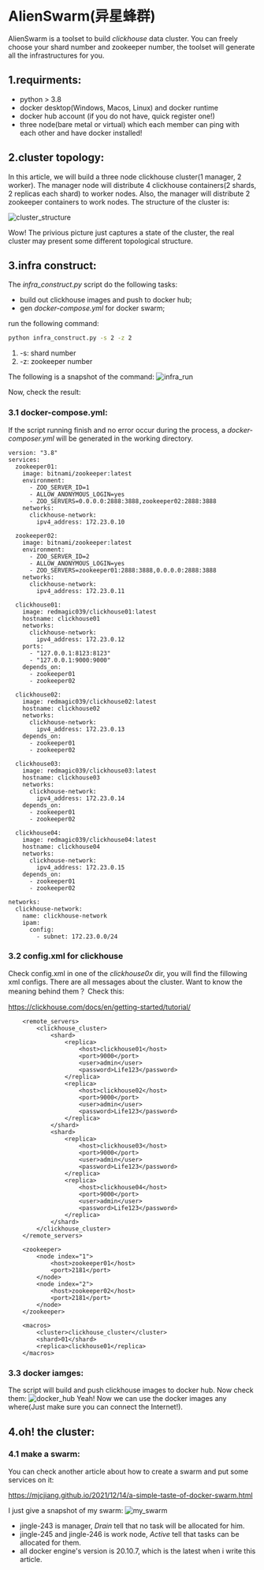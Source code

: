 # AlienSwarm(异星蜂群)
AlienSwarm is a toolset to build *clickhouse* data cluster. You can freely choose your shard number 
and zookeeper number, the toolset will generate all the infrastructures for you.

## 1.requirments:
* python > 3.8
* docker desktop(Windows, Macos, Linux) and docker runtime
* docker hub account (if you do not have, quick register one!)
* three node(bare metal or virtual) which each member can ping with each other and have docker installed!

## 2.cluster topology:
In this article, we will build a three node clickhouse cluster(1 manager, 2 worker). The manager node will distribute
4 clickhouse containers(2 shards, 2 replicas each shard) to worker nodes. Also, the manager will distribute 2 zookeeper
containers to work nodes. The structure of the cluster is:

![cluster_structure](./pics/cluster_structure.png)

Wow! The privious picture just captures a state of the cluster, the real cluster may present some different topological structure.

## 3.infra construct:
The *infra_construct.py* script do the following tasks:
* build out clickhouse images and push to docker hub;
* gen *docker-compose.yml* for docker swarm;

run the following command:
```bash
python infra_construct.py -s 2 -z 2
```
1. -s: shard number
2. -z: zookeeper number

The following is a snapshot of the command: 
![infra_run](./pics/infra_run.png)

Now, check the result:
### 3.1 docker-compose.yml:
If the script running finish and no error occur during the process, a *docker-composer.yml* will be generated in 
the working directory. 
```
version: "3.8"
services:
  zookeeper01:
    image: bitnami/zookeeper:latest
    environment:
      - ZOO_SERVER_ID=1
      - ALLOW_ANONYMOUS_LOGIN=yes
      - ZOO_SERVERS=0.0.0.0:2888:3888,zookeeper02:2888:3888
    networks:
      clickhouse-network:
        ipv4_address: 172.23.0.10

  zookeeper02:
    image: bitnami/zookeeper:latest
    environment:
      - ZOO_SERVER_ID=2
      - ALLOW_ANONYMOUS_LOGIN=yes
      - ZOO_SERVERS=zookeeper01:2888:3888,0.0.0.0:2888:3888
    networks:
      clickhouse-network:
        ipv4_address: 172.23.0.11

  clickhouse01:
    image: redmagic039/clickhouse01:latest
    hostname: clickhouse01
    networks:
      clickhouse-network:
        ipv4_address: 172.23.0.12
    ports:
      - "127.0.0.1:8123:8123"
      - "127.0.0.1:9000:9000"
    depends_on:
      - zookeeper01
      - zookeeper02

  clickhouse02:
    image: redmagic039/clickhouse02:latest
    hostname: clickhouse02
    networks:
      clickhouse-network:
        ipv4_address: 172.23.0.13
    depends_on:
      - zookeeper01
      - zookeeper02

  clickhouse03:
    image: redmagic039/clickhouse03:latest
    hostname: clickhouse03
    networks:
      clickhouse-network:
        ipv4_address: 172.23.0.14
    depends_on:
      - zookeeper01
      - zookeeper02

  clickhouse04:
    image: redmagic039/clickhouse04:latest
    hostname: clickhouse04
    networks:
      clickhouse-network:
        ipv4_address: 172.23.0.15    
    depends_on:
      - zookeeper01
      - zookeeper02

networks:
  clickhouse-network:
    name: clickhouse-network
    ipam:
      config:
        - subnet: 172.23.0.0/24
```

### 3.2 config.xml for clickhouse
Check config.xml in one of the *clickhouse0x* dir, you will find the fillowing xml configs.
There are all messages about the cluster. Want to know the meaning behind them？ Check this:

https://clickhouse.com/docs/en/getting-started/tutorial/
```
    <remote_servers>
        <clickhouse_cluster>
            <shard>
                <replica>
                    <host>clickhouse01</host>
                    <port>9000</port>
                    <user>admin</user>
                    <password>Life123</password>
                </replica>
                <replica>
                    <host>clickhouse02</host>
                    <port>9000</port>
                    <user>admin</user>
                    <password>Life123</password>
                </replica>
            </shard>
            <shard>
                <replica>
                    <host>clickhouse03</host>
                    <port>9000</port>
                    <user>admin</user>
                    <password>Life123</password>
                </replica>
                <replica>
                    <host>clickhouse04</host>
                    <port>9000</port>
                    <user>admin</user>
                    <password>Life123</password>
                </replica>
            </shard>
        </clickhouse_cluster>
    </remote_servers>

    <zookeeper>
        <node index="1">
            <host>zookeeper01</host>
            <port>2181</port>
        </node>
        <node index="2">
            <host>zookeeper02</host>
            <port>2181</port>
        </node>
    </zookeeper>

    <macros>
        <cluster>clickhouse_cluster</cluster>
        <shard>01</shard>
        <replica>clickhouse01</replica>
    </macros>
```

### 3.3 docker iamges:
The script will build and push clickhouse images to docker hub. Now check them:
![docker_hub](./pics/docker_hub.png)
Yeah! Now we can use the docker images any where(Just make sure you can connect the Internet!).

## 4.oh! the cluster:
### 4.1 make a swarm:
You can check another article about how to create a swarm and put some services on it:

https://mjcjiang.github.io/2021/12/14/a-simple-taste-of-docker-swarm.html

I just give a snapshot of my swarm:
![my_swarm](./pics/my_swarm.png)

* jingle-243 is manager, *Drain* tell that no task will be allocated for him.
* jingle-245 and jingle-246 is work node, *Active* tell that tasks can be allocated for them.
* all docker engine's version is 20.10.7, which is the latest when i write this article.
